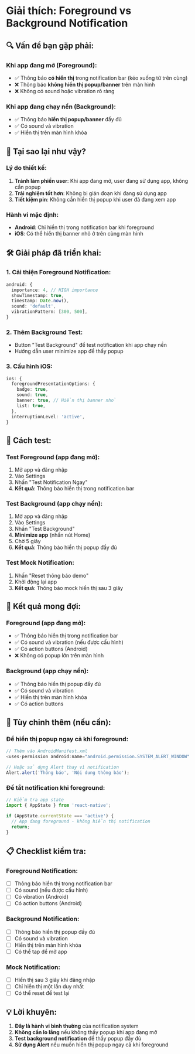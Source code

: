 # Giải thích: Foreground vs Background Notification

## 🔍 **Vấn đề bạn gặp phải:**

### **Khi app đang mở (Foreground):**
- ✅ Thông báo **có hiển thị** trong notification bar (kéo xuống từ trên cùng)
- ❌ Thông báo **không hiển thị popup/banner** trên màn hình
- ❌ Không có sound hoặc vibration rõ ràng

### **Khi app đang chạy nền (Background):**
- ✅ Thông báo **hiển thị popup/banner** đầy đủ
- ✅ Có sound và vibration
- ✅ Hiển thị trên màn hình khóa

## 🤔 **Tại sao lại như vậy?**

### **Lý do thiết kế:**
1. **Tránh làm phiền user**: Khi app đang mở, user đang sử dụng app, không cần popup
2. **Trải nghiệm tốt hơn**: Không bị gián đoạn khi đang sử dụng app
3. **Tiết kiệm pin**: Không cần hiển thị popup khi user đã đang xem app

### **Hành vi mặc định:**
- **Android**: Chỉ hiển thị trong notification bar khi foreground
- **iOS**: Có thể hiển thị banner nhỏ ở trên cùng màn hình

## 🛠️ **Giải pháp đã triển khai:**

### **1. Cải thiện Foreground Notification:**
```typescript
android: {
  importance: 4, // HIGH importance
  showTimestamp: true,
  timestamp: Date.now(),
  sound: 'default',
  vibrationPattern: [300, 500],
}
```

### **2. Thêm Background Test:**
- Button "Test Background" để test notification khi app chạy nền
- Hướng dẫn user minimize app để thấy popup

### **3. Cấu hình iOS:**
```typescript
ios: {
  foregroundPresentationOptions: {
    badge: true,
    sound: true,
    banner: true, // Hiển thị banner nhỏ
    list: true,
  },
  interruptionLevel: 'active',
}
```

## 📱 **Cách test:**

### **Test Foreground (app đang mở):**
1. Mở app và đăng nhập
2. Vào Settings
3. Nhấn "Test Notification Ngay"
4. **Kết quả**: Thông báo hiển thị trong notification bar

### **Test Background (app chạy nền):**
1. Mở app và đăng nhập
2. Vào Settings
3. Nhấn "Test Background"
4. **Minimize app** (nhấn nút Home)
5. Chờ 5 giây
6. **Kết quả**: Thông báo hiển thị popup đầy đủ

### **Test Mock Notification:**
1. Nhấn "Reset thông báo demo"
2. Khởi động lại app
3. **Kết quả**: Thông báo mock hiển thị sau 3 giây

## 🎯 **Kết quả mong đợi:**

### **Foreground (app đang mở):**
- ✅ Thông báo hiển thị trong notification bar
- ✅ Có sound và vibration (nếu được cấu hình)
- ✅ Có action buttons (Android)
- ❌ Không có popup lớn trên màn hình

### **Background (app chạy nền):**
- ✅ Thông báo hiển thị popup đầy đủ
- ✅ Có sound và vibration
- ✅ Hiển thị trên màn hình khóa
- ✅ Có action buttons

## 🔧 **Tùy chỉnh thêm (nếu cần):**

### **Để hiển thị popup ngay cả khi foreground:**
```typescript
// Thêm vào AndroidManifest.xml
<uses-permission android:name="android.permission.SYSTEM_ALERT_WINDOW" />

// Hoặc sử dụng Alert thay vì notification
Alert.alert('Thông báo', 'Nội dung thông báo');
```

### **Để tắt notification khi foreground:**
```typescript
// Kiểm tra app state
import { AppState } from 'react-native';

if (AppState.currentState === 'active') {
  // App đang foreground - không hiển thị notification
  return;
}
```

## 📋 **Checklist kiểm tra:**

### **Foreground Notification:**
- [ ] Thông báo hiển thị trong notification bar
- [ ] Có sound (nếu được cấu hình)
- [ ] Có vibration (Android)
- [ ] Có action buttons (Android)

### **Background Notification:**
- [ ] Thông báo hiển thị popup đầy đủ
- [ ] Có sound và vibration
- [ ] Hiển thị trên màn hình khóa
- [ ] Có thể tap để mở app

### **Mock Notification:**
- [ ] Hiển thị sau 3 giây khi đăng nhập
- [ ] Chỉ hiển thị một lần duy nhất
- [ ] Có thể reset để test lại

## 💡 **Lời khuyên:**

1. **Đây là hành vi bình thường** của notification system
2. **Không cần lo lắng** nếu không thấy popup khi app đang mở
3. **Test background notification** để thấy popup đầy đủ
4. **Sử dụng Alert** nếu muốn hiển thị popup ngay cả khi foreground 